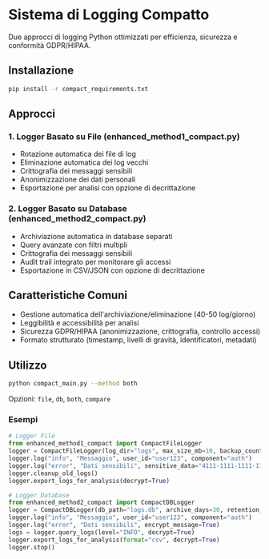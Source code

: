 # Sistema di Logging Compatto

Due approcci di logging Python ottimizzati per efficienza, sicurezza e conformità GDPR/HIPAA.

## Installazione

```bash
pip install -r compact_requirements.txt
```

## Approcci

### 1. Logger Basato su File (enhanced_method1_compact.py)
- Rotazione automatica dei file di log
- Eliminazione automatica dei log vecchi
- Crittografia dei messaggi sensibili
- Anonimizzazione dei dati personali
- Esportazione per analisi con opzione di decrittazione

### 2. Logger Basato su Database (enhanced_method2_compact.py)
- Archiviazione automatica in database separati
- Query avanzate con filtri multipli
- Crittografia dei messaggi sensibili
- Audit trail integrato per monitorare gli accessi
- Esportazione in CSV/JSON con opzione di decrittazione

## Caratteristiche Comuni
- Gestione automatica dell'archiviazione/eliminazione (40-50 log/giorno)
- Leggibilità e accessibilità per analisi
- Sicurezza GDPR/HIPAA (anonimizzazione, crittografia, controllo accessi)
- Formato strutturato (timestamp, livelli di gravità, identificatori, metadati)

## Utilizzo

```bash
python compact_main.py --method both
```

Opzioni: `file`, `db`, `both`, `compare`

### Esempi

```python
# Logger File
from enhanced_method1_compact import CompactFileLogger
logger = CompactFileLogger(log_dir="logs", max_size_mb=10, backup_count=5, retention_days=30)
logger.log("info", "Messaggio", user_id="user123", component="auth")
logger.log("error", "Dati sensibili", sensitive_data="4111-1111-1111-1111", encrypt=True)
logger.cleanup_old_logs()
logger.export_logs_for_analysis(decrypt=True)

# Logger Database
from enhanced_method2_compact import CompactDBLogger
logger = CompactDBLogger(db_path="logs.db", archive_days=30, retention_days=90)
logger.log("info", "Messaggio", user_id="user123", component="auth")
logger.log("error", "Dati sensibili", encrypt_message=True)
logs = logger.query_logs(level="INFO", decrypt=True)
logger.export_logs_for_analysis(format="csv", decrypt=True)
logger.stop() 